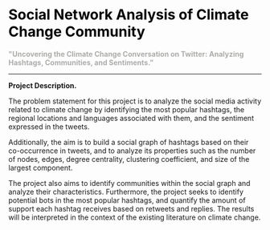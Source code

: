 # <font color = 'black'> Social Network Analysis of Climate Change Community </font>
<font color = acacaa> <b> "Uncovering the Climate Change Conversation on Twitter: Analyzing Hashtags, Communities, and Sentiments."</b> </font>
***

<font><b>Project Description. </b></font>

The problem statement for this project is to analyze the social media activity related to climate change by identifying the most popular hashtags, the regional locations and languages associated with them, and the sentiment expressed in the tweets. 

Additionally, the aim is to build a social graph of hashtags based on their co-occurrence in tweets, and to analyze its properties such as the number of nodes, edges, degree centrality, clustering coefficient, and size of the largest component. 

The project also aims to identify communities within the social graph and analyze their characteristics. Furthermore, the project seeks to identify potential bots in the most popular hashtags, and quantify the amount of support each hashtag receives based on retweets and replies. The results will be interpreted in the context of the existing literature on climate change.
